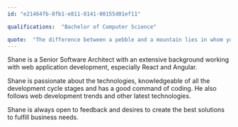 ```yaml
---
id: "e21464fb-8fb1-e811-8141-00155d01ef11"

qualifications:  "Bachelor of Computer Science"

quote:  "The difference between a pebble and a mountain lies in whom you ask to move it."
---
```


Shane is a Senior Software Architect with an extensive background working with web application development, especially React and Angular.

Shane is passionate about the technologies, knowledgeable of all the development cycle stages and has a good command of coding. He also follows web development trends and other latest technologies.

Shane is always open to feedback and desires to create the best solutions to fulfill business needs.
